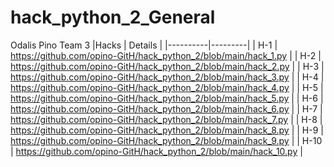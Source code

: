 # hack_python_2_General
Odalis Pino
Team 3
|Hacks | Details |
|----------|---------|
| H-1      | https://github.com/opino-GitH/hack_python_2/blob/main/hack_1.py |
| H-2      | https://github.com/opino-GitH/hack_python_2/blob/main/hack_2.py |
| H-3      | https://github.com/opino-GitH/hack_python_2/blob/main/hack_3.py | 
| H-4      | https://github.com/opino-GitH/hack_python_2/blob/main/hack_4.py |
| H-5      | https://github.com/opino-GitH/hack_python_2/blob/main/hack_5.py |
| H-6      | https://github.com/opino-GitH/hack_python_2/blob/main/hack_6.py |
| H-7      | https://github.com/opino-GitH/hack_python_2/blob/main/hack_7.py | 
| H-8      | https://github.com/opino-GitH/hack_python_2/blob/main/hack_8.py |
| H-9      | https://github.com/opino-GitH/hack_python_2/blob/main/hack_9.py |
| H-10     | https://github.com/opino-GitH/hack_python_2/blob/main/hack_10.py | 
<br/> 
